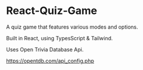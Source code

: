 # React-Quiz-Game

A quiz game that features various modes and options. 

Built in React, using TypesScript & Tailwind.

Uses Open Trivia Database Api.

https://opentdb.com/api_config.php
